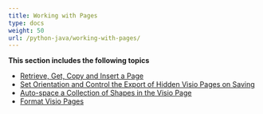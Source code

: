 ```yaml
---
title: Working with Pages
type: docs
weight: 50
url: /python-java/working-with-pages/
---
```


**This section includes the following topics** 
- [Retrieve, Get, Copy and Insert a Page](/diagram/python-java/retrieve-get-copy-and-insert-a-page/)
- [Set Orientation and Control the Export of Hidden Visio Pages on Saving](/diagram/python-java/set-orientation-and-control-the-export-of-hidden-visio-pages-on-saving/)
- [Auto-space a Collection of Shapes in the Visio Page](/diagram/python-java/auto-space-a-collection-of-shapes-in-the-visio-page/)
- [Format Visio Pages](/diagram/python-java/format-visio-pages/)

